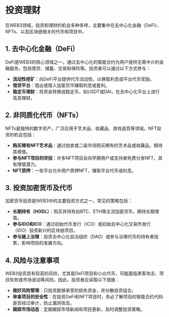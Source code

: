 # 投资理财

在WEB3领域，投资和理财的机会多种多样，主要集中在去中心化金融（DeFi）、NFTs、以及区块链相关的代币和项目中。

<DocsAD/>

## 1. 去中心化金融（DeFi）

DeFi是WEB3的核心领域之一，通过去中心化的智能合约为用户提供无需中介的金融服务，包括借贷、储蓄、交易和保险等。投资者可以通过以下方式参与：

- **流动性挖矿**：向DeFi平台提供代币流动性，以换取利息或平台代币奖励。
- **借贷平台**：借出或借入加密货币赚取利息或套利。
- **稳定币理财**：将资金转换成稳定币，如USDT或DAI，在去中心化平台上进行高息理财。

## 2. 非同质化代币（NFTs）

NFTs是独特的数字资产，广泛应用于艺术品、收藏品、游戏道具等领域。NFT投资的机会包括：

- **购买稀有NFT艺术品**：通过拍卖或二级市场购买稀有的艺术品或收藏品，期待其增值。
- **参与NFT项目的空投**：许多NFT项目会向早期用户或支持者免费分发NFT，具有增值潜力。
- **NFT质押**：一些平台允许用户质押NFT，赚取平台代币或利息。

## 3. 投资加密货币及代币

加密货币投资是WEB3中的主要投资方式之一，常见的策略包括：

- **长期持有（HODL）**：购买并持有如BTC、ETH等主流加密货币，期待长期增值。
- **参与IDO和ICO**：通过初始代币发行（ICO）或初始去中心化交易所发行（IDO）投资新兴的区块链项目。
- **参与链上治理**：投资去中心化自治组织（DAO）或参与治理代币的持有者投票，影响项目的发展方向。

## 4. 风险与注意事项

WEB3投资具有较高的风险，尤其是DeFi项目和小众代币，可能面临黑客攻击、项目失败或市场波动等风险。因此，投资者应采取以下措施：

- **做好风险管理**：只投资能够承受的损失资金，并分散投资组合。
- **审查项目的安全性**：在投资DeFi和NFT项目时，务必了解项目的智能合约代码是否经过审计，防止漏洞攻击。
- **跟踪市场动态**：定期跟踪市场新闻和项目更新，及时调整投资策略。
